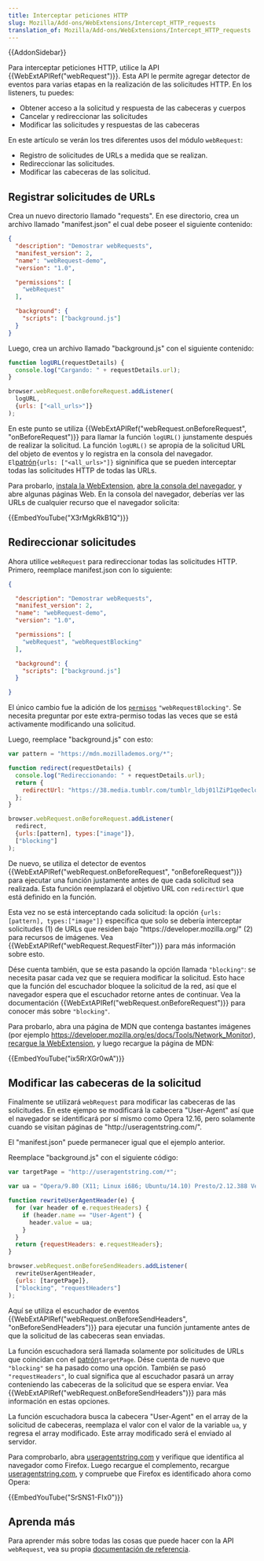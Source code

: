 ```yaml
---
title: Interceptar peticiones HTTP
slug: Mozilla/Add-ons/WebExtensions/Intercept_HTTP_requests
translation_of: Mozilla/Add-ons/WebExtensions/Intercept_HTTP_requests
---
```

{{AddonSidebar}}

Para interceptar peticiones HTTP, utilice la API {{WebExtAPIRef("webRequest")}}. Esta API le permite agregar detector de eventos para varias etapas en la realización de las solicitudes HTTP. En los listeners, tu puedes:

- Obtener acceso a la solicitud y respuesta de las cabeceras y cuerpos
- Cancelar y redireccionar las solicitudes
- Modificar las solicitudes y respuestas de las cabeceras

En este artículo se verán los tres diferentes usos del módulo `webRequest`:

- Registro de solicitudes de URLs a medida que se realizan.
- Redireccionar las solicitudes.
- Modificar las cabeceras de las solicitud.

## Registrar solicitudes de URLs

Crea un nuevo directorio llamado "requests". En ese directorio, crea un archivo llamado "manifest.json" el cual debe poseer el siguiente contenido:

```json
{
  "description": "Demostrar webRequests",
  "manifest_version": 2,
  "name": "webRequest-demo",
  "version": "1.0",

  "permissions": [
    "webRequest"
  ],

  "background": {
    "scripts": ["background.js"]
  }
}
```

Luego, crea un archivo llamado "background.js" con el siguiente contenido:

```js
function logURL(requestDetails) {
  console.log("Cargando: " + requestDetails.url);
}

browser.webRequest.onBeforeRequest.addListener(
  logURL,
  {urls: ["<all_urls>"]}
);
```

En este punto se utiliza {{WebExtAPIRef("webRequest.onBeforeRequest", "onBeforeRequest")}} para llamar la función `logURL()` junstamente después de realizar la solicitud. La función `logURL()` se apropia de la solicitud URL del objeto de eventos y lo registra en la consola del navegador. `El`[patrón](/es/Add-ons/WebExtensions/Match_patterns)`{urls: ["<all_urls>"]}` signinifica que se pueden interceptar todas las solicitudes HTTP de todas las URLs.

Para probarlo, [instala la WebExtension](/es/Add-ons/WebExtensions/Temporary_Installation_in_Firefox), [abre la consola del navegador](/es/docs/Tools/Browser_Console), y abre algunas páginas Web. En la consola del navegador, deberías ver las URLs de cualquier recurso que el navegador solicita:

{{EmbedYouTube("X3rMgkRkB1Q")}}

## Redireccionar solicitudes

Ahora utilice `webRequest` para redireccionar todas las solicitudes HTTP. Primero, reemplace manifest.json con lo siguiente:

```json
{

  "description": "Demostrar webRequests",
  "manifest_version": 2,
  "name": "webRequest-demo",
  "version": "1.0",

  "permissions": [
    "webRequest", "webRequestBlocking"
  ],

  "background": {
    "scripts": ["background.js"]
  }

}
```

El único cambio fue la adición de los [`permisos`](/es/docs/Mozilla/Add-ons/WebExtensions/manifest.json/permissions) `"webRequestBlocking"`. Se necesita preguntar por este extra-permiso todas las veces que se está activamente modificando una solicitud.

Luego, reemplace "background.js" con esto:

```js
var pattern = "https://mdn.mozillademos.org/*";

function redirect(requestDetails) {
  console.log("Redireccionando: " + requestDetails.url);
  return {
    redirectUrl: "https://38.media.tumblr.com/tumblr_ldbj01lZiP1qe0eclo1_500.gif"
  };
}

browser.webRequest.onBeforeRequest.addListener(
  redirect,
  {urls:[pattern], types:["image"]},
  ["blocking"]
);
```

De nuevo, se utiliza el detector de eventos {{WebExtAPIRef("webRequest.onBeforeRequest", "onBeforeRequest")}} para ejecutar una función justamente antes de que cada solicitud sea realizada. Esta función reemplazará el objetivo URL con `redirectUrl` que está definido en la función.

Esta vez no se está interceptando cada solicitud: la opción `{urls:[pattern], types:["image"]}` especifica que solo se debería interceptar solicitudes (1) de URLs que residen bajo "https\://developer.mozilla.org/" (2) para recursos de imágenes. Vea {{WebExtAPIRef("webRequest.RequestFilter")}} para más información sobre esto.

Dése cuenta también, que se esta pasando la opción llamada `"blocking"`: se necesita pasar cada vez que se requiera modificar la solicitud. Esto hace que la función del escuchador bloquee la solicitud de la red, así que el navegador espera que el escuchador retorne antes de continuar. Vea la documentación {{WebExtAPIRef("webRequest.onBeforeRequest")}} para conocer más sobre `"blocking"`.

Para probarlo, abra una página de MDN que contenga bastantes imágenes (por ejemplo <https://developer.mozilla.org/es/docs/Tools/Network_Monitor>), [recargue la WebExtension](/es/Add-ons/WebExtensions/Temporary_Installation_in_Firefox#Reloading_a_temporary_add-on), y luego recargue la página de MDN:

{{EmbedYouTube("ix5RrXGr0wA")}}

## Modificar las cabeceras de la solicitud

Finalmente se utilizará `webRequest` para modificar las cabeceras de las solicitudes. En este ejempo se modificará la cabecera "User-Agent" así que el navegador se identificará por sí mismo como Opera 12.16, pero solamente cuando se visitan páginas de "http\://useragentstring.com/".

El "manifest.json" puede permanecer igual que el ejemplo anterior.

Reemplace "background.js" con el siguiente código:

```js
var targetPage = "http://useragentstring.com/*";

var ua = "Opera/9.80 (X11; Linux i686; Ubuntu/14.10) Presto/2.12.388 Version/12.16";

function rewriteUserAgentHeader(e) {
  for (var header of e.requestHeaders) {
    if (header.name == "User-Agent") {
      header.value = ua;
    }
  }
  return {requestHeaders: e.requestHeaders};
}

browser.webRequest.onBeforeSendHeaders.addListener(
  rewriteUserAgentHeader,
  {urls: [targetPage]},
  ["blocking", "requestHeaders"]
);
```

Aquí se utiliza el escuchador de eventos {{WebExtAPIRef("webRequest.onBeforeSendHeaders", "onBeforeSendHeaders")}} para ejecutar una función juntamente antes de que la solicitud de las cabeceras sean enviadas.

La función escuchadora será llamada solamente por solicitudes de URLs que coincidan con el [patrón](/es/Add-ons/WebExtensions/Match_patterns)`targetPage`. Dése cuenta de nuevo que `"blocking"` se ha pasado como una opción. También se pasó `"requestHeaders"`, lo cual significa que al escuchador pasará un array conteniendo las cabeceras de la solicitud que se espera enviar. Vea {{WebExtAPIRef("webRequest.onBeforeSendHeaders")}} para más información en estas opciones.

La función escuchadora busca la cabecera "User-Agent" en el array de la solicitud de cabeceras, reemplaza el valor con el valor de la variable `ua`, y regresa el array modificado. Este array modificado será el enviado al servidor.

Para comprobarlo, abra [useragentstring.com](http://useragentstring.com/) y verifique que identifica al navegador como Firefox. Luego recargue el complemento, recargue [useragentstring.com](http://useragentstring.com/), y compruebe que Firefox es identificado ahora como Opera:

{{EmbedYouTube("SrSNS1-FIx0")}}

## Aprenda más

Para aprender más sobre todas las cosas que puede hacer con la API `webRequest`, vea su propia [documentación de referencia](/es/Add-ons/WebExtensions/API/WebRequest).
